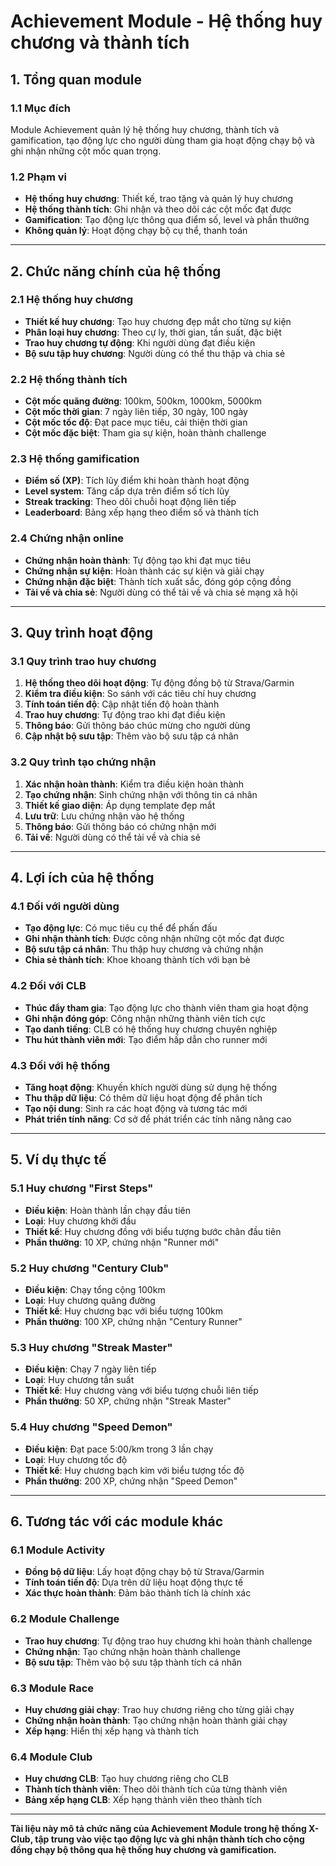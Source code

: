 # Achievement Module - Hệ thống huy chương và thành tích

## **1. Tổng quan module**

### **1.1 Mục đích**
Module Achievement quản lý hệ thống huy chương, thành tích và gamification, tạo động lực cho người dùng tham gia hoạt động chạy bộ và ghi nhận những cột mốc quan trọng.

### **1.2 Phạm vi**
- **Hệ thống huy chương**: Thiết kế, trao tặng và quản lý huy chương
- **Hệ thống thành tích**: Ghi nhận và theo dõi các cột mốc đạt được
- **Gamification**: Tạo động lực thông qua điểm số, level và phần thưởng
- **Không quản lý**: Hoạt động chạy bộ cụ thể, thanh toán

---

## **2. Chức năng chính của hệ thống**

### **2.1 Hệ thống huy chương**
- **Thiết kế huy chương**: Tạo huy chương đẹp mắt cho từng sự kiện
- **Phân loại huy chương**: Theo cự ly, thời gian, tần suất, đặc biệt
- **Trao huy chương tự động**: Khi người dùng đạt điều kiện
- **Bộ sưu tập huy chương**: Người dùng có thể thu thập và chia sẻ

### **2.2 Hệ thống thành tích**
- **Cột mốc quãng đường**: 100km, 500km, 1000km, 5000km
- **Cột mốc thời gian**: 7 ngày liên tiếp, 30 ngày, 100 ngày
- **Cột mốc tốc độ**: Đạt pace mục tiêu, cải thiện thời gian
- **Cột mốc đặc biệt**: Tham gia sự kiện, hoàn thành challenge

### **2.3 Hệ thống gamification**
- **Điểm số (XP)**: Tích lũy điểm khi hoàn thành hoạt động
- **Level system**: Tăng cấp dựa trên điểm số tích lũy
- **Streak tracking**: Theo dõi chuỗi hoạt động liên tiếp
- **Leaderboard**: Bảng xếp hạng theo điểm số và thành tích

### **2.4 Chứng nhận online**
- **Chứng nhận hoàn thành**: Tự động tạo khi đạt mục tiêu
- **Chứng nhận sự kiện**: Hoàn thành các sự kiện và giải chạy
- **Chứng nhận đặc biệt**: Thành tích xuất sắc, đóng góp cộng đồng
- **Tải về và chia sẻ**: Người dùng có thể tải về và chia sẻ mạng xã hội

---

## **3. Quy trình hoạt động**

### **3.1 Quy trình trao huy chương**
1. **Hệ thống theo dõi hoạt động**: Tự động đồng bộ từ Strava/Garmin
2. **Kiểm tra điều kiện**: So sánh với các tiêu chí huy chương
3. **Tính toán tiến độ**: Cập nhật tiến độ hoàn thành
4. **Trao huy chương**: Tự động trao khi đạt điều kiện
5. **Thông báo**: Gửi thông báo chúc mừng cho người dùng
6. **Cập nhật bộ sưu tập**: Thêm vào bộ sưu tập cá nhân

### **3.2 Quy trình tạo chứng nhận**
1. **Xác nhận hoàn thành**: Kiểm tra điều kiện hoàn thành
2. **Tạo chứng nhận**: Sinh chứng nhận với thông tin cá nhân
3. **Thiết kế giao diện**: Áp dụng template đẹp mắt
4. **Lưu trữ**: Lưu chứng nhận vào hệ thống
5. **Thông báo**: Gửi thông báo có chứng nhận mới
6. **Tải về**: Người dùng có thể tải về và chia sẻ

---

## **4. Lợi ích của hệ thống**

### **4.1 Đối với người dùng**
- **Tạo động lực**: Có mục tiêu cụ thể để phấn đấu
- **Ghi nhận thành tích**: Được công nhận những cột mốc đạt được
- **Bộ sưu tập cá nhân**: Thu thập huy chương và chứng nhận
- **Chia sẻ thành tích**: Khoe khoang thành tích với bạn bè

### **4.2 Đối với CLB**
- **Thúc đẩy tham gia**: Tạo động lực cho thành viên tham gia hoạt động
- **Ghi nhận đóng góp**: Công nhận những thành viên tích cực
- **Tạo danh tiếng**: CLB có hệ thống huy chương chuyên nghiệp
- **Thu hút thành viên mới**: Tạo điểm hấp dẫn cho runner mới

### **4.3 Đối với hệ thống**
- **Tăng hoạt động**: Khuyến khích người dùng sử dụng hệ thống
- **Thu thập dữ liệu**: Có thêm dữ liệu hoạt động để phân tích
- **Tạo nội dung**: Sinh ra các hoạt động và tương tác mới
- **Phát triển tính năng**: Cơ sở để phát triển các tính năng nâng cao

---

## **5. Ví dụ thực tế**

### **5.1 Huy chương "First Steps"**
- **Điều kiện**: Hoàn thành lần chạy đầu tiên
- **Loại**: Huy chương khởi đầu
- **Thiết kế**: Huy chương đồng với biểu tượng bước chân đầu tiên
- **Phần thưởng**: 10 XP, chứng nhận "Runner mới"

### **5.2 Huy chương "Century Club"**
- **Điều kiện**: Chạy tổng cộng 100km
- **Loại**: Huy chương quãng đường
- **Thiết kế**: Huy chương bạc với biểu tượng 100km
- **Phần thưởng**: 100 XP, chứng nhận "Century Runner"

### **5.3 Huy chương "Streak Master"**
- **Điều kiện**: Chạy 7 ngày liên tiếp
- **Loại**: Huy chương tần suất
- **Thiết kế**: Huy chương vàng với biểu tượng chuỗi liên tiếp
- **Phần thưởng**: 50 XP, chứng nhận "Streak Master"

### **5.4 Huy chương "Speed Demon"**
- **Điều kiện**: Đạt pace 5:00/km trong 3 lần chạy
- **Loại**: Huy chương tốc độ
- **Thiết kế**: Huy chương bạch kim với biểu tượng tốc độ
- **Phần thưởng**: 200 XP, chứng nhận "Speed Demon"

---

## **6. Tương tác với các module khác**

### **6.1 Module Activity**
- **Đồng bộ dữ liệu**: Lấy hoạt động chạy bộ từ Strava/Garmin
- **Tính toán tiến độ**: Dựa trên dữ liệu hoạt động thực tế
- **Xác thực hoàn thành**: Đảm bảo thành tích là chính xác

### **6.2 Module Challenge**
- **Trao huy chương**: Tự động trao huy chương khi hoàn thành challenge
- **Chứng nhận**: Tạo chứng nhận hoàn thành challenge
- **Bộ sưu tập**: Thêm vào bộ sưu tập thành tích cá nhân

### **6.3 Module Race**
- **Huy chương giải chạy**: Trao huy chương riêng cho từng giải chạy
- **Chứng nhận hoàn thành**: Tạo chứng nhận hoàn thành giải chạy
- **Xếp hạng**: Hiển thị xếp hạng và thành tích

### **6.4 Module Club**
- **Huy chương CLB**: Tạo huy chương riêng cho CLB
- **Thành tích thành viên**: Theo dõi thành tích của từng thành viên
- **Bảng xếp hạng CLB**: Xếp hạng thành viên theo thành tích

---

**Tài liệu này mô tả chức năng của Achievement Module trong hệ thống X-Club, tập trung vào việc tạo động lực và ghi nhận thành tích cho cộng đồng chạy bộ thông qua hệ thống huy chương và gamification.**
